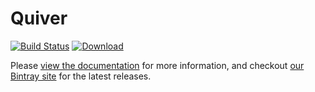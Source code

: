 # Quiver

[![Build Status](https://travis-ci.org/oncue/quiver.svg)](https://travis-ci.org/oncue/quiver) 
[ ![Download](https://api.bintray.com/packages/oncue/releases/quiver/images/download.svg) ](https://bintray.com/oncue/releases/quiver/_latestVersion)

Please [view the documentation](https://oncue.github.io/quiver) for more information, and checkout [our Bintray site](https://bintray.com/oncue/releases/quiver/) for the latest releases.
